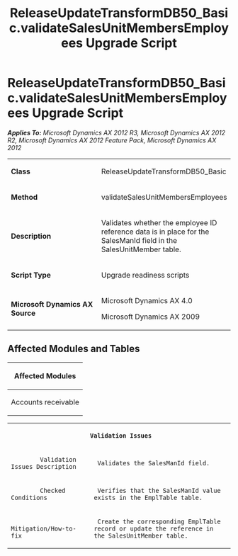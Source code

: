 ﻿---
title: ReleaseUpdateTransformDB50_Basic.validateSalesUnitMembersEmployees Upgrade Script
TOCTitle: ReleaseUpdateTransformDB50_Basic.validateSalesUnitMembersEmployees Upgrade Script
ms:assetid: b2e93b39-b79a-2cfa-8b4a-b19231d2d3e3
ms:mtpsurl: https://msdn.microsoft.com/en-us/library/JJ736918(v=AX.60)
ms:contentKeyID: 49710601
ms.date: 05/18/2015
mtps_version: v=AX.60
---

# ReleaseUpdateTransformDB50\_Basic.validateSalesUnitMembersEmployees Upgrade Script 


_**Applies To:** Microsoft Dynamics AX 2012 R3, Microsoft Dynamics AX 2012 R2, Microsoft Dynamics AX 2012 Feature Pack, Microsoft Dynamics AX 2012_

<table>
<colgroup>
<col style="width: 50%" />
<col style="width: 50%" />
</colgroup>
<tbody>
<tr class="odd">
<td><p><strong>Class</strong></p></td>
<td><p>ReleaseUpdateTransformDB50_Basic</p></td>
</tr>
<tr class="even">
<td><p><strong>Method</strong></p></td>
<td><p>validateSalesUnitMembersEmployees</p></td>
</tr>
<tr class="odd">
<td><p><strong>Description</strong></p></td>
<td><p>Validates whether the employee ID reference data is in place for the SalesManId field in the SalesUnitMember table.</p></td>
</tr>
<tr class="even">
<td><p><strong>Script Type</strong></p></td>
<td><p>Upgrade readiness scripts</p></td>
</tr>
<tr class="odd">
<td><p><strong>Microsoft Dynamics AX Source</strong></p></td>
<td><p>Microsoft Dynamics AX 4.0</p>
<p>Microsoft Dynamics AX 2009</p></td>
</tr>
</tbody>
</table>


## Affected Modules and Tables

<table>
<colgroup>
<col style="width: 100%" />
</colgroup>
<thead>
<tr class="header">
<th><p>Affected Modules</p></th>
</tr>
</thead>
<tbody>
<tr class="odd">
<td><p>Accounts receivable</p></td>
</tr>
</tbody>
</table>


<table xmlns="http://www.w3.org/1999/xhtml">
              <tr><th colspan="2">
		
   <p>
   
	 Validation Issues
  </p>
  </th></tr>
              <tr><td>
		
   <p>
   
	 
            Validation Issues Description
          
  </p>
  </td><td>
		
   <p>
   
	 Validates the SalesManId field.
  </p>
  </td></tr>
              <tr><td>
		
   <p>
   
	 
            Checked Conditions
          
  </p>
  </td><td>
		
   <p>
   
	 Verifies that the SalesManId value exists in the EmplTable table.
  </p>
  </td></tr>
              <tr><td>
		
   <p>
   
	 
            Mitigation/How-to-fix
          
  </p>
  </td><td>
		
   <p>
   
	 Create the corresponding EmplTable record or update the reference in the SalesUnitMember table.
  </p>
  </td></tr>
            </table>

  


